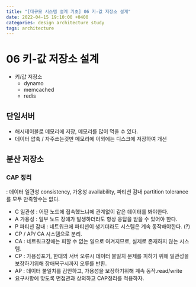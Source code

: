 ```yaml
---
title: "[대규모 시스템 설계 기초] 06 키-값 저장소 설계"
date: 2022-04-15 19:10:00 +0400
categories: design architecture study
tags: architecture
---
```


# 06 키-값 저장소 설계
- 키/값 저장소
  - dynamo
  - memcached
  - redis 
## 단일서버
- 해시테이블로 메모리에 저장, 메모리를 많이 먹을 수 있다.
- 데이터 압축 / 자주쓰는것만 메모리에 이외에는 디스크에 저장하여 개선
## 분산 저장소
### CAP 정리
: 데이터 일관성 consistency, 가용성 availability, 파티션 감내 partition tolerance 를 모두 만족할수는 없다.
- C 일관성 : 어떤 노드에 접속했느냐에 관계없이 같은 데이터를 봐야한다.
- A 가용성 : 일부 노드 장애가 발생하더라도 항상 응답을 받을 수 있어야 한다.
- P 파티션 감내 : 네트워크에 파티션이 생기더라도 시스템은 계속 동작해야한다. (?)
- CP / AP/ CA 시스템으로 분리.
- CA : 네트워크장애는 피할 수 없는 일으로 여겨지므로, 실제로 존재하지 않는 시스템.
- CP : 가용성포기, 한대의 서버 오류시 데이터 불일치 문제를 피하기 위해 일관성을 보장하기위해 장애복구시까지 오류를 반환.
- AP : 데이터 불일치를 감안하고, 가용성을 보장하기위해 계속 동작.read/write
- 요구사항에 맞도록 면접관과 상의하고 CAP정리를 적용하자.